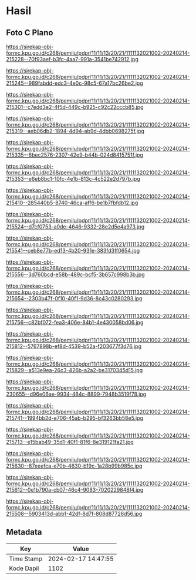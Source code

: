# Hasil

## Foto C Plano

https://sirekap-obj-formc.kpu.go.id/c268/pemilu/pdpr/11/11/13/20/21/1111132021002-20240214-215228--70f93aef-b3fc-4aa7-991a-3541be742912.jpg

https://sirekap-obj-formc.kpu.go.id/c268/pemilu/pdpr/11/11/13/20/21/1111132021002-20240214-215245--989fabdd-edc3-4e0c-98c5-67a17bc26be2.jpg

https://sirekap-obj-formc.kpu.go.id/c268/pemilu/pdpr/11/11/13/20/21/1111132021002-20240214-215301--c7edd3e2-4f5d-449c-b925-c92c22cccb85.jpg

https://sirekap-obj-formc.kpu.go.id/c268/pemilu/pdpr/11/11/13/20/21/1111132021002-20240214-215319--aeb06db2-1894-4d94-ab9d-4dbb0698275f.jpg

https://sirekap-obj-formc.kpu.go.id/c268/pemilu/pdpr/11/11/13/20/21/1111132021002-20240214-215335--6bec2576-2307-42e9-b44b-024d8415751f.jpg

https://sirekap-obj-formc.kpu.go.id/c268/pemilu/pdpr/11/11/13/20/21/1111132021002-20240214-215353--e6eb8bc1-10fc-4e1b-813c-4c522e2d797b.jpg

https://sirekap-obj-formc.kpu.go.id/c268/pemilu/pdpr/11/11/13/20/21/1111132021002-20240214-215410--285440b5-8740-46ca-aff6-be1b7fbfdb12.jpg

https://sirekap-obj-formc.kpu.go.id/c268/pemilu/pdpr/11/11/13/20/21/1111132021002-20240214-215524--d7cf0753-a0de-4646-9332-28e2d5e4a973.jpg

https://sirekap-obj-formc.kpu.go.id/c268/pemilu/pdpr/11/11/13/20/21/1111132021002-20240214-215541--ceb8e77b-ed13-4b20-931e-383fd3ff0654.jpg

https://sirekap-obj-formc.kpu.go.id/c268/pemilu/pdpr/11/11/13/20/21/1111132021002-20240214-215556--3d760bcd-e58b-489c-bcf5-3b657c998b3b.jpg

https://sirekap-obj-formc.kpu.go.id/c268/pemilu/pdpr/11/11/13/20/21/1111132021002-20240214-215654--2303b47f-0f10-40f1-9d36-8c43c0280293.jpg

https://sirekap-obj-formc.kpu.go.id/c268/pemilu/pdpr/11/11/13/20/21/1111132021002-20240214-215756--c82bf072-fea3-406e-84b1-4e430058bd06.jpg

https://sirekap-obj-formc.kpu.go.id/c268/pemilu/pdpr/11/11/13/20/21/1111132021002-20240214-215812--5767898b-ef8d-4539-b52a-f203677f3d76.jpg

https://sirekap-obj-formc.kpu.go.id/c268/pemilu/pdpr/11/11/13/20/21/1111132021002-20240214-215829--a513e9ea-26c3-426b-a2a2-be3170345d15.jpg

https://sirekap-obj-formc.kpu.go.id/c268/pemilu/pdpr/11/11/13/20/21/1111132021002-20240214-230655--d96e06ae-9934-484c-8899-7948b3519f78.jpg

https://sirekap-obj-formc.kpu.go.id/c268/pemilu/pdpr/11/11/13/20/21/1111132021002-20240214-215741--1994bb2d-e706-45ab-b295-bf3263bb58e5.jpg

https://sirekap-obj-formc.kpu.go.id/c268/pemilu/pdpr/11/11/13/20/21/1111132021002-20240214-215713--e15bab49-35d1-40f1-81f6-8e319121fa21.jpg

https://sirekap-obj-formc.kpu.go.id/c268/pemilu/pdpr/11/11/13/20/21/1111132021002-20240214-215630--87eeefca-e70b-4630-b19c-1a28b99b985c.jpg

https://sirekap-obj-formc.kpu.go.id/c268/pemilu/pdpr/11/11/13/20/21/1111132021002-20240214-215612--0e1b790a-cb07-46c4-9083-7020229848f4.jpg

https://sirekap-obj-formc.kpu.go.id/c268/pemilu/pdpr/11/11/13/20/21/1111132021002-20240214-215508--5903413d-abb1-42df-8d7f-808d87726d56.jpg


## Metadata

| Key        | Value               |
| ---------- | ------------------- |
| Time Stamp | 2024-02-17 14:47:55 |
| Kode Dapil | 1102                |



